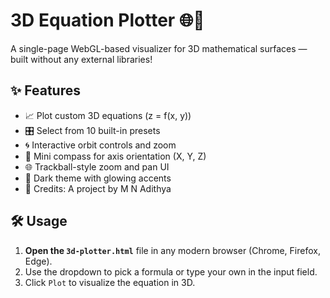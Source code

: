 # 3D Equation Plotter 🌐🧮

A single-page WebGL-based visualizer for 3D mathematical surfaces — built without any external libraries!

## ✨ Features

- 📈 Plot custom 3D equations (z = f(x, y))
- 🎛️ Select from 10 built-in presets
- 🌀 Interactive orbit controls and zoom
- 🧭 Mini compass for axis orientation (X, Y, Z)
- 🌐 Trackball-style zoom and pan UI
- 🖤 Dark theme with glowing accents
- 📌 Credits: A project by M N Adithya

## 🛠 Usage

1. **Open the `3d-plotter.html`** file in any modern browser (Chrome, Firefox, Edge).
2. Use the dropdown to pick a formula or type your own in the input field.
3. Click `Plot` to visualize the equation in 3D.
